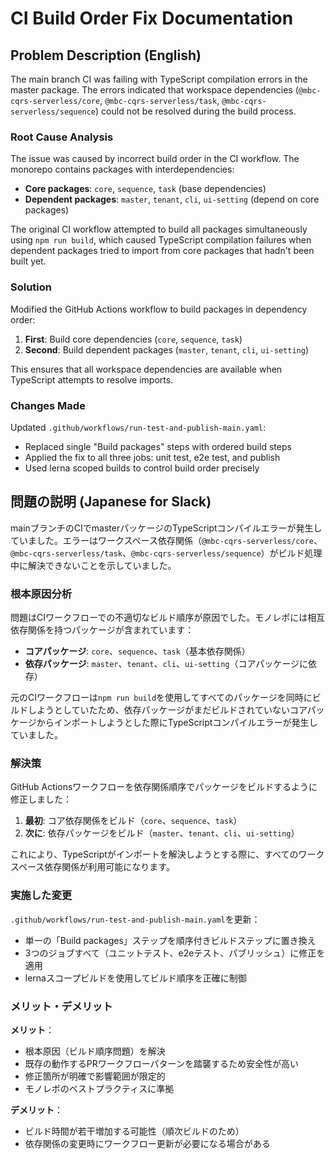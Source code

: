 # CI Build Order Fix Documentation

## Problem Description (English)

The main branch CI was failing with TypeScript compilation errors in the master package. The errors indicated that workspace dependencies (`@mbc-cqrs-serverless/core`, `@mbc-cqrs-serverless/task`, `@mbc-cqrs-serverless/sequence`) could not be resolved during the build process.

### Root Cause Analysis

The issue was caused by incorrect build order in the CI workflow. The monorepo contains packages with interdependencies:

- **Core packages**: `core`, `sequence`, `task` (base dependencies)
- **Dependent packages**: `master`, `tenant`, `cli`, `ui-setting` (depend on core packages)

The original CI workflow attempted to build all packages simultaneously using `npm run build`, which caused TypeScript compilation failures when dependent packages tried to import from core packages that hadn't been built yet.

### Solution

Modified the GitHub Actions workflow to build packages in dependency order:

1. **First**: Build core dependencies (`core`, `sequence`, `task`)
2. **Second**: Build dependent packages (`master`, `tenant`, `cli`, `ui-setting`)

This ensures that all workspace dependencies are available when TypeScript attempts to resolve imports.

### Changes Made

Updated `.github/workflows/run-test-and-publish-main.yaml`:
- Replaced single "Build packages" steps with ordered build steps
- Applied the fix to all three jobs: unit test, e2e test, and publish
- Used lerna scoped builds to control build order precisely

## 問題の説明 (Japanese for Slack)

mainブランチのCIでmasterパッケージのTypeScriptコンパイルエラーが発生していました。エラーはワークスペース依存関係（`@mbc-cqrs-serverless/core`、`@mbc-cqrs-serverless/task`、`@mbc-cqrs-serverless/sequence`）がビルド処理中に解決できないことを示していました。

### 根本原因分析

問題はCIワークフローでの不適切なビルド順序が原因でした。モノレポには相互依存関係を持つパッケージが含まれています：

- **コアパッケージ**: `core`、`sequence`、`task`（基本依存関係）
- **依存パッケージ**: `master`、`tenant`、`cli`、`ui-setting`（コアパッケージに依存）

元のCIワークフローは`npm run build`を使用してすべてのパッケージを同時にビルドしようとしていたため、依存パッケージがまだビルドされていないコアパッケージからインポートしようとした際にTypeScriptコンパイルエラーが発生していました。

### 解決策

GitHub Actionsワークフローを依存関係順序でパッケージをビルドするように修正しました：

1. **最初**: コア依存関係をビルド（`core`、`sequence`、`task`）
2. **次に**: 依存パッケージをビルド（`master`、`tenant`、`cli`、`ui-setting`）

これにより、TypeScriptがインポートを解決しようとする際に、すべてのワークスペース依存関係が利用可能になります。

### 実施した変更

`.github/workflows/run-test-and-publish-main.yaml`を更新：
- 単一の「Build packages」ステップを順序付きビルドステップに置き換え
- 3つのジョブすべて（ユニットテスト、e2eテスト、パブリッシュ）に修正を適用
- lernaスコープビルドを使用してビルド順序を正確に制御

### メリット・デメリット

**メリット**：
- 根本原因（ビルド順序問題）を解決
- 既存の動作するPRワークフローパターンを踏襲するため安全性が高い
- 修正箇所が明確で影響範囲が限定的
- モノレポのベストプラクティスに準拠

**デメリット**：
- ビルド時間が若干増加する可能性（順次ビルドのため）
- 依存関係の変更時にワークフロー更新が必要になる場合がある

